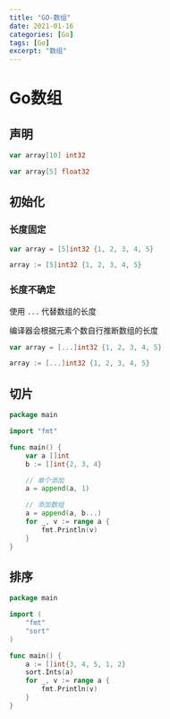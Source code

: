 ```yaml
---
title: "GO-数组"
date: 2021-01-16
categories: [Go]
tags: [Go]
excerpt: "数组"
---
```


# Go数组

## 声明

```go
var array[10] int32

var array[5] float32
```

## 初始化

### 长度固定

```go
var array = [5]int32 {1, 2, 3, 4, 5}

array := [5]int32 {1, 2, 3, 4, 5}
```

### 长度不确定

使用 `...` 代替数组的长度

编译器会根据元素个数自行推断数组的长度

```go
var array = [...]int32 {1, 2, 3, 4, 5}

array := [...]int32 {1, 2, 3, 4, 5}
```

## 切片

```go
package main

import "fmt"

func main() {
    var a []int
    b := []int{2, 3, 4}

    // 单个添加
    a = append(a, 1)

    // 添加数组
    a = append(a, b...)
    for _, v := range a {
        fmt.Println(v)
    }
}
```

## 排序

```go
package main

import (
    "fmt"
    "sort"
)

func main() {
    a := []int{3, 4, 5, 1, 2}
    sort.Ints(a)
    for _, v := range a {
        fmt.Println(v)
    }
}
```
